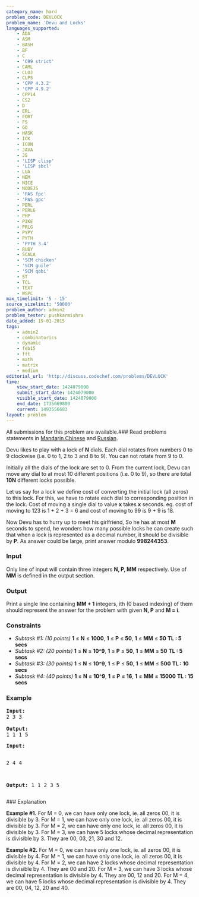 ```yaml
---
category_name: hard
problem_code: DEVLOCK
problem_name: 'Devu and Locks'
languages_supported:
    - ADA
    - ASM
    - BASH
    - BF
    - C
    - 'C99 strict'
    - CAML
    - CLOJ
    - CLPS
    - 'CPP 4.3.2'
    - 'CPP 4.9.2'
    - CPP14
    - CS2
    - D
    - ERL
    - FORT
    - FS
    - GO
    - HASK
    - ICK
    - ICON
    - JAVA
    - JS
    - 'LISP clisp'
    - 'LISP sbcl'
    - LUA
    - NEM
    - NICE
    - NODEJS
    - 'PAS fpc'
    - 'PAS gpc'
    - PERL
    - PERL6
    - PHP
    - PIKE
    - PRLG
    - PYPY
    - PYTH
    - 'PYTH 3.4'
    - RUBY
    - SCALA
    - 'SCM chicken'
    - 'SCM guile'
    - 'SCM qobi'
    - ST
    - TCL
    - TEXT
    - WSPC
max_timelimit: '5 - 15'
source_sizelimit: '50000'
problem_author: admin2
problem_tester: pushkarmishra
date_added: 19-01-2015
tags:
    - admin2
    - combinatorics
    - dynamic
    - feb15
    - fft
    - math
    - matrix
    - medium
editorial_url: 'http://discuss.codechef.com/problems/DEVLOCK'
time:
    view_start_date: 1424079000
    submit_start_date: 1424079000
    visible_start_date: 1424079000
    end_date: 1735669800
    current: 1493556683
layout: problem
---
```

All submissions for this problem are available.###  Read problems statements in [Mandarin Chinese](http://www.codechef.com/download/translated/FEB15/mandarin/DEVLOCK.pdf) and [Russian](http://www.codechef.com/download/translated/FEB15/russian/DEVLOCK.pdf).

Devu likes to play with a lock of **N** dials. Each dial rotates from numbers 0 to 9 clockwise (i.e. 0 to 1, 2 to 3 and 8 to 9). You can not rotate from 9 to 0.

Initially all the dials of the lock are set to 0. From the current lock, Devu can move any dial to at most 10 different positions (i.e. 0 to 9), so there are total **10N** different locks possible.

Let us say for a lock we define cost of converting the initial lock (all zeros) to this lock. For this, we have to rotate each dial to corresponding position in the lock. Cost of moving a single dial to value **x** takes **x** seconds.
eg. cost of moving to 123 is 1 + 2 + 3 = 6 and cost of moving to 99 is 9 + 9 is 18.

Now Devu has to hurry up to meet his girlfriend, So he has at most **M** seconds to spend, he wonders how many possible locks he can create such that when a lock is represented as a decimal number, it should be divisible by **P**. As answer could be large, print answer modulo **998244353**.

### Input

Only line of input will contain three integers **N, P, MM** respectively. Use of **MM** is defined in the output section.

### Output

Print a single line containing **MM + 1** integers, ith (0 based indexing) of them should represent the
answer for the problem with given **N, P** and **M = i**.

### Constraints

- _Subtask #1: (10 points)_  **1** ≤ **N** ≤ **1000**, **1** ≤ **P** ≤ **50**, **1** ≤ **MM** ≤ **50** **TL : 5 secs**
- _Subtask #2: (20 points)_  **1** ≤ **N** ≤ **10^9**, **1** ≤ **P** ≤ **50**, **1** ≤ **MM** ≤ **50** **TL : 5 secs**
- _Subtask #3: (30 points)_  **1** ≤ **N** ≤ **10^9**, **1** ≤ **P** ≤ **50**, **1** ≤ **MM** ≤ **500** **TL : 10 secs**
- _Subtask #4: (40 points)_  **1** ≤ **N** ≤ **10^9**, **1** ≤ **P** ≤ **16**, **1** ≤ **MM** ≤ **15000** **TL : 15 secs**

### Example

<pre><b>Input:</b>
2 3 3

<b>Output:</b>
1 1 1 5
</pre><pre><b>Input:</b>
2 4 4

<b>Output:</b>
1 1 2 3 5
</pre>### Explanation

**Example #1.** 
For M = 0, we can have only one lock, ie. all zeros 00, it is divisible by 3. 
For M = 1, we can have only one lock, ie. all zeros 00, it is divisible by 3. 
For M = 2, we can have only one lock, ie. all zeros 00, it is divisible by 3. 
For M = 3, we can have 5 locks whose decimal representation is divisible by 3. They are 00, 03, 21, 30 and 12.

**Example #2.** 
For M = 0, we can have only one lock, ie. all zeros 00, it is divisible by 4. 
For M = 1, we can have only one lock, ie. all zeros 00, it is divisible by 4. 
For M = 2, we can have 2 locks whose decimal representation is divisible by 4. They are 00 and 20. 
For M = 3, we can have 3 locks whose decimal representation is divisible by 4. They are 00, 12 and 20. 
For M = 4, we can have 5 locks whose decimal representation is divisible by 4. They are 00, 04, 12, 20 and 40.
